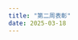 ```yaml
---
title: "第二周表彰"
date: 2025-03-18
---
```


<html lang="zh-CN">
<head>
    <meta charset="UTF-8">
    <meta name="viewport" content="width=device-width, initial-scale=1.0">
    <title>风丶天蓝听雪 战报</title>
    <script src="https://cdn.tailwindcss.com"></script>
    <link rel="stylesheet" href="https://cdnjs.cloudflare.com/ajax/libs/font-awesome/6.4.0/css/all.min.css">
    <script>
        tailwind.config = {
            darkMode: 'class',
            theme: {
                extend: {
                    colors: {
                        primary: {
                            50: '#f0f9ff',
                            100: '#e0f2fe',
                            200: '#bae6fd',
                            300: '#7dd3fc',
                            400: '#38bdf8',
                            500: '#0ea5e9',
                            600: '#0284c7',
                            700: '#0369a1',
                            800: '#075985',
                            900: '#0c4a6e',
                        }
                    },
                    animation: {
                        'fade-in': 'fadeIn 0.5s ease-in-out',
                        'slide-up': 'slideUp 0.5s ease-out',
                    },
                    keyframes: {
                        fadeIn: {
                            '0%': { opacity: '0' },
                            '100%': { opacity: '1' },
                        },
                        slideUp: {
                            '0%': { transform: 'translateY(20px)', opacity: '0' },
                            '100%': { transform: 'translateY(0)', opacity: '1' },
                        },
                    },
                }
            }
        }
    </script>
    <style>
        @import url('https://fonts.googleapis.com/css2?family=Noto+Sans+SC:wght@300;400;500;700&display=swap');
        
        body {
            font-family: 'Noto Sans SC', sans-serif;
            scroll-behavior: smooth;
        }
        
        .card {
            transition: all 0.3s ease;
        }
        
        .card:hover {
            transform: translateY(-5px);
            box-shadow: 0 10px 25px -5px rgba(0, 0, 0, 0.1), 0 10px 10px -5px rgba(0, 0, 0, 0.04);
        }
        
        .section {
            opacity: 0;
            transform: translateY(20px);
            transition: all 0.5s ease;
        }
        
        .section.visible {
            opacity: 1;
            transform: translateY(0);
        }
        
        .btn {
            transition: all 0.2s ease;
        }
        
        .btn:hover {
            transform: scale(1.05);
        }
        
        .medal-gold {
            background: linear-gradient(135deg, #FFD700 0%, #FFC107 100%);
        }
        
        .medal-silver {
            background: linear-gradient(135deg, #C0C0C0 0%, #A9A9A9 100%);
        }
        
        .medal-bronze {
            background: linear-gradient(135deg, #CD7F32 0%, #A0522D 100%);
        }
    </style>
</head>
<body class="bg-gray-50 dark:bg-gray-900 text-gray-800 dark:text-gray-200 transition-colors duration-300">
    <!-- 主题切换按钮 -->
    <div class="fixed top-4 right-4 z-50">
        <button id="theme-toggle" class="p-2 rounded-full bg-gray-200 dark:bg-gray-700 text-gray-800 dark:text-gray-200 hover:bg-gray-300 dark:hover:bg-gray-600 focus:outline-none focus:ring-2 focus:ring-primary-500 transition-all duration-300">
            <i class="fas fa-sun dark:hidden"></i>
            <i class="fas fa-moon hidden dark:inline"></i>
        </button>
    </div>

    <div class="container mx-auto px-4 py-8 max-w-4xl">
        <!-- 头部 -->
        <header class="text-center mb-12 section">
            <div class="inline-block p-2 px-4 bg-primary-100 dark:bg-primary-900 text-primary-800 dark:text-primary-100 rounded-full mb-4 animate-fade-in">
                <span class="text-sm font-medium">S6赛季3.2-3.9周数据</span>
            </div>
            <h1 class="text-4xl md:text-5xl font-bold mb-4 text-primary-700 dark:text-primary-300 animate-slide-up">风丶天蓝听雪 战报</h1>
            <p class="text-gray-600 dark:text-gray-400 animate-fade-in">截止9日晚10点数据</p>
        </header>

        <!-- 基本数据 -->
        <section class="mb-12 section">
            <div class="grid grid-cols-1 md:grid-cols-2 gap-6">
                <div class="bg-white dark:bg-gray-800 rounded-xl shadow-md p-6 card">
                    <div class="flex items-center mb-4">
                        <div class="w-12 h-12 rounded-full bg-red-100 dark:bg-red-900 flex items-center justify-center mr-4">
                            <i class="fas fa-trophy text-red-500 dark:text-red-400 text-xl"></i>
                        </div>
                        <div>
                            <h3 class="text-lg font-semibold">武勋数据</h3>
                            <p class="text-gray-500 dark:text-gray-400 text-sm">个人战斗贡献</p>
                        </div>
                    </div>
                    <div class="space-y-3">
                        <div class="flex justify-between">
                            <span>中值</span>
                            <span class="font-bold">67万</span>
                        </div>
                        <div class="flex justify-between">
                            <span>考核值</span>
                            <span class="font-bold">20.1万</span>
                        </div>
                        <div class="flex justify-between text-red-500 dark:text-red-400">
                            <span>低于考核值人数</span>
                            <span class="font-bold">9人</span>
                        </div>
                    </div>
                </div>

                <div class="bg-white dark:bg-gray-800 rounded-xl shadow-md p-6 card">
                    <div class="flex items-center mb-4">
                        <div class="w-12 h-12 rounded-full bg-blue-100 dark:bg-blue-900 flex items-center justify-center mr-4">
                            <i class="fas fa-fort-awesome text-blue-500 dark:text-blue-400 text-xl"></i>
                        </div>
                        <div>
                            <h3 class="text-lg font-semibold">攻城数据</h3>
                            <p class="text-gray-500 dark:text-gray-400 text-sm">团队协作表现</p>
                        </div>
                    </div>
                    <div class="space-y-3">
                        <div class="flex justify-between">
                            <span>攻城次数</span>
                            <span class="font-bold">13次</span>
                        </div>
                        <div class="flex justify-between text-red-500 dark:text-red-400">
                            <span>出勤率低于40%人数</span>
                            <span class="font-bold">16人</span>
                        </div>
                    </div>
                </div>
            </div>
        </section>

        <!-- 军团评比结果 -->
        <section class="mb-12 section">
            <h2 class="text-2xl font-bold mb-6 flex items-center">
                <i class="fas fa-medal text-yellow-500 mr-2"></i>
                军团评比结果
            </h2>

            <!-- 周总分前三 -->
            <div class="mb-8">
                <h3 class="text-xl font-semibold mb-4">周总分前三</h3>
                <div class="grid grid-cols-1 md:grid-cols-3 gap-4">
                    <div class="bg-gradient-to-br from-yellow-100 to-yellow-200 dark:from-yellow-900 dark:to-yellow-800 rounded-xl p-6 text-center shadow-md card">
                        <div class="w-16 h-16 medal-gold rounded-full flex items-center justify-center mx-auto mb-3 text-white">
                            <i class="fas fa-crown text-2xl"></i>
                        </div>
                        <h4 class="text-lg font-bold text-yellow-700 dark:text-yellow-300">黄金军团</h4>
                        <p class="text-yellow-600 dark:text-yellow-400 font-medium">蓝城悍匪</p>
                    </div>

                    <div class="bg-gradient-to-br from-blue-100 to-blue-200 dark:from-blue-900 dark:to-blue-800 rounded-xl p-6 text-center shadow-md card">
                        <div class="w-16 h-16 medal-silver rounded-full flex items-center justify-center mx-auto mb-3 text-white">
                            <i class="fas fa-medal text-2xl"></i>
                        </div>
                        <h4 class="text-lg font-bold text-blue-700 dark:text-blue-300">白银军团</h4>
                        <p class="text-blue-600 dark:text-blue-400 font-medium">宝宝巴士</p>
                    </div>

                    <div class="bg-gradient-to-br from-green-100 to-green-200 dark:from-green-900 dark:to-green-800 rounded-xl p-6 text-center shadow-md card">
                        <div class="w-16 h-16 medal-bronze rounded-full flex items-center justify-center mx-auto mb-3 text-white">
                            <i class="fas fa-award text-2xl"></i>
                        </div>
                        <h4 class="text-lg font-bold text-green-700 dark:text-green-300">青铜军团</h4>
                        <p class="text-green-600 dark:text-green-400 font-medium">乾坤</p>
                    </div>
                </div>
            </div>

            <!-- 特别表彰 -->
            <div>
                <h3 class="text-xl font-semibold mb-4">特别表彰</h3>
                <div class="bg-white dark:bg-gray-800 rounded-xl shadow-md p-6">
                    <div class="grid grid-cols-1 md:grid-cols-2 gap-4">
                        <div class="flex items-start">
                            <div class="w-10 h-10 rounded-full bg-primary-100 dark:bg-primary-900 flex items-center justify-center mr-3 flex-shrink-0">
                                <i class="fas fa-user-shield text-primary-600 dark:text-primary-400"></i>
                            </div>
                            <div>
                                <h4 class="font-medium">人均武勋第一</h4>
                                <p class="text-gray-600 dark:text-gray-400">蓝城悍匪</p>
                            </div>
                        </div>

                        <div class="flex items-start">
                            <div class="w-10 h-10 rounded-full bg-primary-100 dark:bg-primary-900 flex items-center justify-center mr-3 flex-shrink-0">
                                <i class="fas fa-chart-line text-primary-600 dark:text-primary-400"></i>
                            </div>
                            <div>
                                <h4 class="font-medium">积分前60占军团人数比例最高</h4>
                                <p class="text-gray-600 dark:text-gray-400">宝宝巴士</p>
                            </div>
                        </div>

                        <div class="flex items-start">
                            <div class="w-10 h-10 rounded-full bg-primary-100 dark:bg-primary-900 flex items-center justify-center mr-3 flex-shrink-0">
                                <i class="fas fa-users text-primary-600 dark:text-primary-400"></i>
                            </div>
                            <div>
                                <h4 class="font-medium">攻城出勤率最高</h4>
                                <p class="text-gray-600 dark:text-gray-400">乾坤</p>
                            </div>
                        </div>

                        <div class="flex items-start">
                            <div class="w-10 h-10 rounded-full bg-primary-100 dark:bg-primary-900 flex items-center justify-center mr-3 flex-shrink-0">
                                <i class="fas fa-gavel text-primary-600 dark:text-primary-400"></i>
                            </div>
                            <div>
                                <h4 class="font-medium">纪律最佳</h4>
                                <p class="text-gray-600 dark:text-gray-400">夕阳红大酱</p>
                            </div>
                        </div>

                        <div class="flex items-start">
                            <div class="w-10 h-10 rounded-full bg-primary-100 dark:bg-primary-900 flex items-center justify-center mr-3 flex-shrink-0">
                                <i class="fas fa-check-double text-primary-600 dark:text-primary-400"></i>
                            </div>
                            <div>
                                <h4 class="font-medium">武勋全员达标的军团</h4>
                                <p class="text-gray-600 dark:text-gray-400">風雲团、夕阳红大酱、乾坤</p>
                            </div>
                        </div>

                        <div class="flex items-start">
                            <div class="w-10 h-10 rounded-full bg-primary-100 dark:bg-primary-900 flex items-center justify-center mr-3 flex-shrink-0">
                                <i class="fas fa-flag-checkered text-primary-600 dark:text-primary-400"></i>
                            </div>
                           
                                    <div>
                                        <h4 class="font-medium">攻城出勤率全员达标的军团</h4>
                                        <p class="text-gray-600 dark:text-gray-400">宝宝巴士、蓝城悍匪</p>
                                    </div>
                                </div>
                            </div>
                        </div>
                    </div>
                </section>
        
                <!-- 突出表现个人 -->
                <section class="mb-12 section">
                    <h2 class="text-2xl font-bold mb-6 flex items-center">
                        <i class="fas fa-star text-yellow-500 mr-2"></i>
                        突出表现个人
                    </h2>
        
                    <!-- 大杀器 -->
                    <div class="mb-8">
                        <div class="flex items-center mb-4">
                            <div class="w-10 h-10 rounded-full bg-red-100 dark:bg-red-900 flex items-center justify-center mr-3">
                                <i class="fas fa-fire-alt text-red-600 dark:text-red-400"></i>
                            </div>
                            <h3 class="text-xl font-semibold">大杀器（武勋前三）</h3>
                        </div>
                        <div class="grid grid-cols-1 md:grid-cols-3 gap-4">
                            <div class="bg-white dark:bg-gray-800 rounded-xl shadow-md p-6 card">
                                <div class="flex justify-between items-center mb-4">
                                    <span class="text-2xl font-bold text-red-500 dark:text-red-400">01</span>
                                    <div class="w-8 h-8 rounded-full bg-red-100 dark:bg-red-900 flex items-center justify-center">
                                        <i class="fas fa-crown text-yellow-500"></i>
                                    </div>
                                </div>
                                <h4 class="text-lg font-bold mb-2">清水</h4>
                                <p class="text-gray-600 dark:text-gray-400">武勋: <span class="font-semibold">300万</span></p>
                            </div>
        
                            <div class="bg-white dark:bg-gray-800 rounded-xl shadow-md p-6 card">
                                <div class="flex justify-between items-center mb-4">
                                    <span class="text-2xl font-bold text-red-500 dark:text-red-400">02</span>
                                    <div class="w-8 h-8 rounded-full bg-red-100 dark:bg-red-900 flex items-center justify-center">
                                        <i class="fas fa-medal text-gray-400"></i>
                                    </div>
                                </div>
                                <h4 class="text-lg font-bold mb-2">悍匪丨九筒</h4>
                                <p class="text-gray-600 dark:text-gray-400">武勋: <span class="font-semibold">244万</span></p>
                            </div>
        
                            <div class="bg-white dark:bg-gray-800 rounded-xl shadow-md p-6 card">
                                <div class="flex justify-between items-center mb-4">
                                    <span class="text-2xl font-bold text-red-500 dark:text-red-400">03</span>
                                    <div class="w-8 h-8 rounded-full bg-red-100 dark:bg-red-900 flex items-center justify-center">
                                        <i class="fas fa-award text-yellow-700"></i>
                                    </div>
                                </div>
                                <h4 class="text-lg font-bold mb-2">天光丨小孩梓</h4>
                                <p class="text-gray-600 dark:text-gray-400">武勋: <span class="font-semibold">232.5万</span></p>
                            </div>
                        </div>
                    </div>
        
                    <!-- 老黄牛 -->
                    <div class="mb-8">
                        <div class="flex items-center mb-4">
                            <div class="w-10 h-10 rounded-full bg-yellow-100 dark:bg-yellow-900 flex items-center justify-center mr-3">
                                <i class="fas fa-tractor text-yellow-600 dark:text-yellow-400"></i>
                            </div>
                            <h3 class="text-xl font-semibold">老黄牛（翻地前三）</h3>
                        </div>
                        <div class="grid grid-cols-1 md:grid-cols-3 gap-4">
                            <div class="bg-white dark:bg-gray-800 rounded-xl shadow-md p-6 card">
                                <div class="flex justify-between items-center mb-4">
                                    <span class="text-2xl font-bold text-yellow-500 dark:text-yellow-400">01</span>
                                    <div class="w-8 h-8 rounded-full bg-yellow-100 dark:bg-yellow-900 flex items-center justify-center">
                                        <i class="fas fa-crown text-yellow-500"></i>
                                    </div>
                                </div>
                                <h4 class="text-lg font-bold mb-2">我来助你丨宝</h4>
                                <p class="text-gray-600 dark:text-gray-400">翻地: <span class="font-semibold">289</span></p>
                            </div>
        
                            <div class="bg-white dark:bg-gray-800 rounded-xl shadow-md p-6 card">
                                <div class="flex justify-between items-center mb-4">
                                    <span class="text-2xl font-bold text-yellow-500 dark:text-yellow-400">02</span>
                                    <div class="w-8 h-8 rounded-full bg-yellow-100 dark:bg-yellow-900 flex items-center justify-center">
                                        <i class="fas fa-medal text-gray-400"></i>
                                    </div>
                                </div>
                                <h4 class="text-lg font-bold mb-2">乾坤丨五千年</h4>
                                <p class="text-gray-600 dark:text-gray-400">翻地: <span class="font-semibold">267</span></p>
                            </div>
        
                            <div class="bg-white dark:bg-gray-800 rounded-xl shadow-md p-6 card">
                                <div class="flex justify-between items-center mb-4">
                                    <span class="text-2xl font-bold text-yellow-500 dark:text-yellow-400">03</span>
                                    <div class="w-8 h-8 rounded-full bg-yellow-100 dark:bg-yellow-900 flex items-center justify-center">
                                        <i class="fas fa-award text-yellow-700"></i>
                                    </div>
                                </div>
                                <h4 class="text-lg font-bold mb-2">上嗨丨小胖胖</h4>
                                <p class="text-gray-600 dark:text-gray-400">翻地: <span class="font-semibold">248</span></p>
                            </div>
                        </div>
                    </div>
        
                    <!-- 推土机 -->
                    <div class="mb-8">
                        <div class="flex items-center mb-4">
                            <div class="w-10 h-10 rounded-full bg-blue-100 dark:bg-blue-900 flex items-center justify-center mr-3">
                                <i class="fas fa-truck-monster text-blue-600 dark:text-blue-400"></i>
                            </div>
                            <h3 class="text-xl font-semibold">推土机（拆城前三）</h3>
                        </div>
                        <div class="grid grid-cols-1 md:grid-cols-3 gap-4">
                            <div class="bg-white dark:bg-gray-800 rounded-xl shadow-md p-6 card">
                                <div class="flex justify-between items-center mb-4">
                                    <span class="text-2xl font-bold text-blue-500 dark:text-blue-400">01</span>
                                    <div class="w-8 h-8 rounded-full bg-blue-100 dark:bg-blue-900 flex items-center justify-center">
                                        <i class="fas fa-crown text-yellow-500"></i>
                                    </div>
                                </div>
                                <h4 class="text-lg font-bold mb-2">地影天龙</h4>
                                <p class="text-gray-600 dark:text-gray-400">拆城: <span class="font-semibold">39万</span></p>
                            </div>
        
                            <div class="bg-white dark:bg-gray-800 rounded-xl shadow-md p-6 card">
                                <div class="flex justify-between items-center mb-4">
                                    <span class="text-2xl font-bold text-blue-500 dark:text-blue-400">02</span>
                                    <div class="w-8 h-8 rounded-full bg-blue-100 dark:bg-blue-900 flex items-center justify-center">
                                        <i class="fas fa-medal text-gray-400"></i>
                                    </div>
                                </div>
                                <h4 class="text-lg font-bold mb-2">我来助你丶道</h4>
                                <p class="text-gray-600 dark:text-gray-400">拆城: <span class="font-semibold">28万</span></p>
                            </div>
        
                            <div class="bg-white dark:bg-gray-800 rounded-xl shadow-md p-6 card">
                                <div class="flex justify-between items-center mb-4">
                                    <span class="text-2xl font-bold text-blue-500 dark:text-blue-400">03</span>
                                    <div class="w-8 h-8 rounded-full bg-blue-100 dark:bg-blue-900 flex items-center justify-center">
                                        <i class="fas fa-award text-yellow-700"></i>
                                    </div>
                                </div>
                                <h4 class="text-lg font-bold mb-2">風雲丨黑子</h4>
                                <p class="text-gray-600 dark:text-gray-400">拆城: <span class="font-semibold">27万</span></p>
                            </div>
                        </div>
                    </div>
        
                    <!-- 飞跃进步 -->
                    <div>
                        <div class="flex items-center mb-4">
                            <div class="w-10 h-10 rounded-full bg-green-100 dark:bg-green-900 flex items-center justify-center mr-3">
                                <i class="fas fa-rocket text-green-600 dark:text-green-400"></i>
                            </div>
                            <h3 class="text-xl font-semibold">飞跃进步（积分排名上升前三）</h3>
                        </div>
                        <div class="grid grid-cols-1 md:grid-cols-3 gap-4">
                            <div class="bg-white dark:bg-gray-800 rounded-xl shadow-md p-6 card">
                                <div class="flex justify-between items-center mb-4">
                                    <span class="text-2xl font-bold text-green-500 dark:text-green-400">01</span>
                                    <div class="w-8 h-8 rounded-full bg-green-100 dark:bg-green-900 flex items-center justify-center">
                                        <i class="fas fa-crown text-yellow-500"></i>
                                    </div>
                                </div>
                                <h4 class="text-lg font-bold mb-2">无罪丨乾坤</h4>
                                <p class="text-gray-600 dark:text-gray-400">上升: <span class="font-semibold">77名</span></p>
                            </div>
        
                            <div class="bg-white dark:bg-gray-800 rounded-xl shadow-md p-6 card">
                                <div class="flex justify-between items-center mb-4">
                                    <span class="text-2xl font-bold text-green-500 dark:text-green-400">02</span>
                                    <div class="w-8 h-8 rounded-full bg-green-100 dark:bg-green-900 flex items-center justify-center">
                                        <i class="fas fa-medal text-gray-400"></i>
                                    </div>
                                </div>
                                <h4 class="text-lg font-bold mb-2">红莲</h4>
                                <p class="text-gray-600 dark:text-gray-400">上升: <span class="font-semibold">66名</span></p>
                            </div>
        
                            <div class="bg-white dark:bg-gray-800 rounded-xl shadow-md p-6 card">
                                <div class="flex justify-between items-center mb-4">
                                    <span class="text-2xl font-bold text-green-500 dark:text-green-400">03</span>
                                    <div class="w-8 h-8 rounded-full bg-green-100 dark:bg-green-900 flex items-center justify-center">
                                        <i class="fas fa-award text-yellow-700"></i>
                                    </div>
                                </div>
                                <h4 class="text-lg font-bold mb-2">上嗨丨小酥肉</h4>
                                <p class="text-gray-600 dark:text-gray-400">上升: <span class="font-semibold">65名</span></p>
                            </div>
                        </div>
                    </div>
                </section>
        
                <!-- 结语 -->
                <section class="mb-12 text-center section">
                    <div class="bg-gradient-to-r from-primary-100 to-blue-100 dark:from-primary-900 dark:to-blue-900 rounded-xl p-8 shadow-md">
                        <p class="text-lg mb-4">还有更多优秀军团与个人，受篇幅限制，不一一列举。</p>
                                           </div>
                </section>
        
                <!-- 页脚 -->
                <footer class="text-center text-gray-600 dark:text-gray-400 section">
                    <div class="mb-4">
                        <h3 class="text-lg font-semibold mb-2">作者信息</h3>
                                                                       <p>作者姓名: 听雪丨莫莫</p>
                        <div class="flex justify-center space-x-4 mt-2">
                            <a href="https://twitter.com/sanmoutingxue" target="_blank" class="text-gray-600 hover:text-primary-500 dark:text-gray-400 dark:hover:text-primary-400 transition-colors">
                                <i class="fab fa-twitter text-xl"></i>
                            </a>
                            <a href="#" target="_blank" class="text-gray-600 hover:text-primary-500 dark:text-gray-400 dark:hover:text-primary-400 transition-colors">
                                <i class="fab fa-weibo text-xl"></i>
                            </a>
                            <a href="#" target="_blank" class="text-gray-600 hover:text-primary-500 dark:text-gray-400 dark:hover:text-primary-400 transition-colors">
                                <i class="fab fa-qq text-xl"></i>
                            </a>
                        </div>
                    </div>
                    <p class="text-sm">© 2025 听雪丨莫莫. 保留所有权利.</p>
                </footer>
            </div>

            <!-- JavaScript -->
            <script>
                // 深色模式切换
                const themeToggleBtn = document.getElementById('theme-toggle');
                
                // 检查系统偏好
                if (window.matchMedia && window.matchMedia('(prefers-color-scheme: dark)').matches) {
                    document.documentElement.classList.add('dark');
                }
                
                // 切换主题
                themeToggleBtn.addEventListener('click', function() {
                    document.documentElement.classList.toggle('dark');
                });
                
                // 滚动动画
                const sections = document.querySelectorAll('.section');
                
                const observerOptions = {
                    root: null,
                    rootMargin: '0px',
                    threshold: 0.1
                };
                
                const observer = new IntersectionObserver(function(entries, observer) {
                    entries.forEach(entry => {
                        if (entry.isIntersecting) {
                            entry.target.classList.add('visible');
                            observer.unobserve(entry.target);
                        }
                    });
                }, observerOptions);
                
                sections.forEach(section => {
                    observer.observe(section);
                });
                
                // 页面加载时显示第一个部分
                window.addEventListener('load', function() {
                    document.querySelector('header').classList.add('visible');
                });
            </script>
        </body>
        </html>

